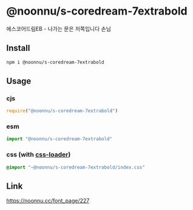 # @noonnu/s-coredream-7extrabold
에스코어드림EB - 나가는 문은 저쪽입니다 손님

## Install
```sh
npm i @noonnu/s-coredream-7extrabold
```
## Usage
### cjs
```js
require("@noonnu/s-coredream-7extrabold")
```
### esm
```js
import "@noonnu/s-coredream-7extrabold"
```
### css (with [css-loader](https://github.com/webpack-contrib/css-loader))
```css
@import "~@noonnu/s-coredream-7extrabold/index.css"
```

## Link
https://noonnu.cc/font_page/227